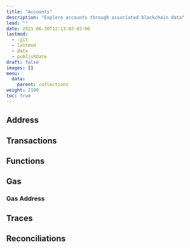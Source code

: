 ```yaml
---
title: "Accounts"
description: "Explore accounts through associated blockchain data"
lead: ""
date: 2021-06-30T12:13:03-03:00
lastmod:
  - :git
  - lastmod
  - date
  - publishDate
draft: false
images: []
menu: 
  data:
    parent: collections
weight: 2100
toc: true
---
```


## Address

## Transactions

## Functions

## Gas

### Gas Address

## Traces

## Reconciliations
